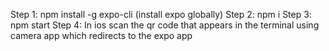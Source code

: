 
Step 1: npm install -g expo-cli (install expo globally)
Step 2: npm i
Step 3: npm start
Step 4: In ios scan the qr code that appears in the terminal using camera app which redirects to the expo app
